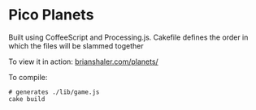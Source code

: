 Pico Planets
===========

Built using CoffeeScript and Processing.js. Cakefile defines the order in which the files will be slammed together

To view it in action: [brianshaler.com/planets/](http://brianshaler.com/planets/)

To compile:

	# generates ./lib/game.js
	cake build

